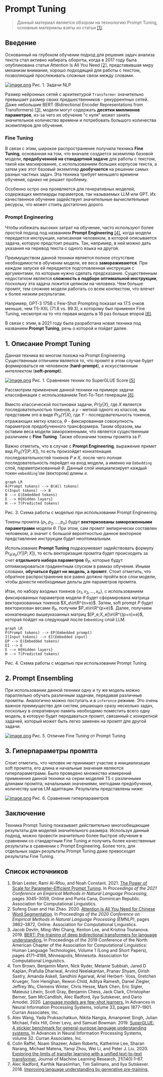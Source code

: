 # Prompt Tuning
> Данный материал является обзором на технологию Prompt Tuning, основные материалы взяты из статьи [[1]](##Список-источников).
## Введение
Основанный на глубоком обучении подход для решения задач анализа текста стал активно набирать обороты, когда в 2017 году была опубликована статья Attention Is All You Need [[2]](##Список-источников), представившая миру механизм внимания, хорошо подходящий для работы с текстом, позволяющий прослеживать сложные связи между словами.

[![image.png](https://i.postimg.cc/NF972PnP/image.png)](https://postimg.cc/QKDWRShp)
Рис. 1. Задачи NLP

Размер нейронных сетей с архитектурой `Transformer` значительно превышает размер своих предшественников - рекуррентных сетей.  Даже небольшие BERT (Bidirectional Encoder Representations from Transformers) [[3]](##Список-источников), модели могут содержать **десятки миллионов параметров**, из-за чего их обучение "с нуля" может занять значительное количество времени и потребовать большого количества экземпляров для обучения.

### Fine Tuning
В связи с этим, широкое распространение получила техника **Fine Tuning**, основанная на том, что вначале создается экземпляр базовой модели, **предобученной на стандартной задаче** для работы с текстом, такой как маскирование, c использованием больших корпусов текста, а затем уже этот базовый экземпляр **дообучается** на решении самых разных частных задач. Эта техника требует меньшего времени обучения, однако не решает проблему.

Особенно остро она проявляется для генеративных моделей, содержащих миллиарды параметров, так называемых LLM или GPT. Их качественное обучение задействует значительные вычислительные ресурсы, что может стоить достаточно дорого. 

### Prompt Engineering
Чтобы избежать высоких затрат на обучение, часто используют более простой подход под названием **Prompt Engineering** [[4]](##Список-источников), когда модели передается инструкция, написанная человеком, в которой описывается задача, которую предстоит решать. Так, например, в ней можно дать указания на перевод текста с одного языка на другой.

Преимуществом данной техники является полное отсутствие необходимости в обучении модели, ее веса **замораживаются**. При каждом запуске ей передается подготовленная инструкция с аргументами, по которым нужно сделать предсказание. Существенным недостатком является **сложность в подборе оптимальной инструкции**, поскольку эта задача ложится целиком на человека. Чем больше промпт, тем сложнее модели работать со всем контекстом, что влечет к более низким результатам.

Например, GPT-3 175B с Few-Shot Prompting показал на 17.5 очков меньше, чем T5-XXL (71.8 vs. 89.3), к которому был применен Fine Tuning, несмотря на то что первая модель в 16 раз больше второй [[6]](##Список-источников).

В связи с этим, в 2021 году была разработана новая техника под названием **Prompt Tuning**, речь о которой и пойдет далее.

## 1. Описание Prompt Tuning
Данная техника во многом похожа на Prompt Engineering. Существенным отличием является то, что промпт в этом случае будет формироваться не человеком (**hard-prompt**), а искусственным интеллектом (**soft-prompt**).

[![image.png](https://i.postimg.cc/rmCS4qdY/image.png)](https://postimg.cc/ZBnBttxr)
Рис. 1. Сравнение техник по SuperGLUE Score [[5]](##Список-источников)

Рассмотрим применение данной техники на примере задачи классификации с использованием Text-To-Text генерации [[6]](##Список-источников).

Вместо классической постановки задачи, $Pr(y|X),$ где $X$ является последовательностью токенов, а $y$ - меткой одного из классов, мы представим это в виде $Pr_\theta(Y|X)$, где $Y$ - последовательность токенов, отражающих метку класса, $\theta$ - фиксированная совокупность параметров предобученного трансформера. Таким образом, мы оставим веса модели замороженными,  что является существенным различием с **Fine Tuning**. Также обозначим токены промпта за $P$.

Важно отметить, что в случае с **Prompt Engineering**, выражение примет вид $Pr_\theta(Y|[P;X])$, то есть произойдет конкатенация последовательностей токенов $P$ и $X$, после чего полная последовательность перейдет на вход модели, а именно на `Embedding` слой, параметризованный $\theta$. Данный слой инициализирует каждый токен `embedding`'ом (вектором) длины $e$.

```mermaid
graph LR
A(Prompt tokens) --> B(All tokens)
C(Input tokens) --> B
B --> E(Emdedded tokens)
E --> H{Hidden layers}
H --> T(Predicted tokens)
```
Рис. 3. Схема работы с моделью при использовании Prompt Engineering.

Токены промпта $\{p_1, p_2, ..., p_n\}$ будут **векторизованы замороженными параметрами** модели $\theta$. При этом, сам промпт эмпирически составлен человеком, а значит с большой вероятностью данное векторное представление инструкции будет неоптимальным.

 Использование **Prompt Tuning** подразумевает задействовать формулу $Pr_\theta;_{\theta_P}(Y|[P;X])$, то есть векторизация промпта будет происходить за счет **отдельного набора параметров** $\theta_P$, которые будут оптимизироваться градиентным спуском в рамках обучения. Иными словами, **обучаться будет не модель, а промпт**.  Стоит отметить, что обратное распространение все равно должно пройти все слои модели, чтобы донести необходимые дельты для параметров промпта.

Итак, по набору входных токенов $\{x_1, x_2, ..., x_n\}$, с использованием фиксированных параметров модели $\theta$ будет сформирована матрица векторизованных токенов $X_e\in\R^{n×e}$. Затем, soft prompt $P$ будет векторизован весами $\theta_P$, получим $P_e\in\R^{p×e}$. Далее, получаем конкатенацию вышеуказанных матриц $[P_e;X_e]\in\R^{(p+n)×e}$, которая пойдет на следующий после `Embedding` слой LLM.
```mermaid
graph LR
P(Prompt tokens) --> EP(Embedded prompt)
I(Input tokens) --> EI(Embedded input)
EP --> E(Embedded tokens)
EI --> E
E --> H{Hidden layers}
H --> T(Predicted tokens)
```
Рис. 4. Схема работы с моделью при использовании Prompt Tuning.

## 2. Prompt Ensembling
При использовании данной техники одну и ту же модель можно параллельно обучать различным задачам, передавая различные промпты. Аналогично можно поступать и в `inference` режиме. Это очень важное преимущество для систем, решающих сразу несколько задач, поскольку в оперативную память необходимо поместить всего одну модель, в которую будет передаваться промпт, связанный с конкретной задачей, который может быть легко заменен на промпт для другой задачи.

[![image.png](https://i.postimg.cc/hjY5HPG3/image.png)](https://postimg.cc/KknfTbBn)
Рис. 5. Отличие Fine Tuning от Prompt Tuning

## 3. Гиперпараметры промпта
Стоит отметить, что человек не принимает участие в инициализации soft промпта, его длина и начальные значения являются гиперпараметрами. Было проведено множество измерений применения данной техники на серии моделей T5 с различными длинами промпта, начальными значениями, методами предобучения, количеству шагов LM адаптации. Результаты представлены ниже: 

[![image.png](https://i.postimg.cc/TPt3ywfP/image.png)](https://postimg.cc/8FrS9TF8)
Рис. 6. Сравнение гиперпараметров

## Заключение
Техника Prompt Tuning показывает действительно многообещающие результаты для моделей значительного размера.
Используя данный подход, можно провести значительно более быстрое обучение в сравнении со стандартным Fine Tuning и получить более качественные результаты в сравнении с Prompt Engineering. Более того, для отдельных задач результаты Prompt Tuning даже превосходят результаты Fine Tuning. 

## Список источников
1. Brian Lester, Rami Al-Rfou, and Noah Constant. 2021. [The Power of Scale for Parameter-Efficient Prompt Tuning](https://aclanthology.org/2021.emnlp-main.243). In _Proceedings of the 2021 Conference on Empirical Methods in Natural Language Processing_, pages 3045–3059, Online and Punta Cana, Dominican Republic. Association for Computational Linguistics.
2. Sufeng Duan and Hai Zhao. 2020. [Attention Is All You Need for Chinese Word Segmentation](https://aclanthology.org/2020.emnlp-main.317). In _Proceedings of the 2020 Conference on Empirical Methods in Natural Language Processing (EMNLP)_, pages 3862–3872, Online. Association for Computational Linguistics.
3. Jacob Devlin, Ming-Wei Chang, Kenton Lee, and Kristina Toutanova. 2019. [BERT: Pre-training of deep bidirectional transformers for language understanding.](https://aclanthology.org/N19-1423/) In Proceedings of the 2019 Conference of the North American Chapter of the Association for Computational Linguistics: Human Language Technologies, Volume 1 (Long and Short Papers), pages 4171–4186, Minneapolis, Minnesota. Association for Computational Linguistics.
4. Tom Brown, Benjamin Mann, Nick Ryder, Melanie Subbiah, Jared D Kaplan, Prafulla Dhariwal, Arvind Neelakantan, Pranav Shyam, Girish Sastry, Amanda Askell, Sandhini Agarwal, Ariel Herbert- Voss, Gretchen Krueger, Tom Henighan, Rewon Child, Aditya Ramesh, Daniel Ziegler, Jeffrey Wu, Clemens Winter, Chris Hesse, Mark Chen, Eric Sigler, Mateusz Litwin, Scott Gray, Benjamin Chess, Jack Clark, Christopher Berner, Sam McCandlish, Alec Radford, Ilya Sutskever, and Dario Amodei. 2020. [Language models are few-shot learners.](https://proceedings.neurips.cc/paper/2020/file/1457c0d6bfcb4967418bfb8ac142f64a-Paper.pdf) In Advances in Neural Information Processing Systems, volume 33, pages 1877–1901. Curran Associates, Inc.
5. Alex Wang, Yada Pruksachatkun, Nikita Nangia, Amanpreet Singh, Julian Michael, Felix Hill, Omer Levy, and Samuel Bowman. 2019. [SuperGLUE: A stickier benchmark for general-purpose language understanding systems.](https://proceedings.neurips.cc/paper/2019/file/4496bf24afe7fab6f046bf4923da8de6-Paper.pdf) In Advances in Neural Information Processing Systems, volume 32. Curran Associates, Inc.
6. Colin Raffel, Noam Shazeer, Adam Roberts, Katherine Lee, Sharan Narang, Michael Matena, Yanqi Zhou, Wei Li, and Peter J. Liu. 2020. [Exploring the limits of transfer learning with a unified text-to-text transformer.](https://jmlr.org/papers/v21/20-074.html) Journal of Machine Learning Research, 21(140):1–67.
7. Alec Radford, Karthik Narasimhan, Tim Salimans, and Ilya Sutskever. 2018. [Improving language understanding by generative pre-training.](https://s3-us-west-2.amazonaws.com/openai-assets/research-covers/language-unsupervised/language_understanding_paper.pdf)
